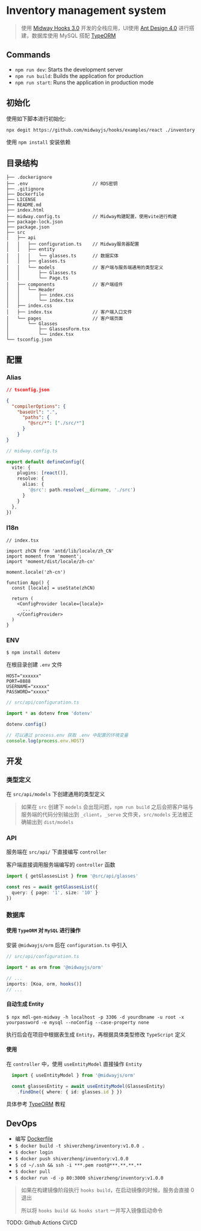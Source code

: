 # Inventory management system

> 使用 [Midway Hooks 3.0](http://midwayjs.org/docs/hooks/intro) 开发的全栈应用，UI使用 [Ant Design 4.0](https://ant.design/docs/react/introduce-cn) 进行搭建，数据库使用 MySQL 搭配 [TypeORM](https://typeorm.io/)

## Commands

- `npm run dev`: Starts the development server
- `npm run build`: Builds the application for production
- `npm run start`: Runs the application in production mode

## 初始化

使用如下脚本进行初始化:

```bash
npx degit https://github.com/midwayjs/hooks/examples/react ./inventory
```

使用 `npm install` 安装依赖

## 目录结构

``` tree
├── .dockerignore
├── .env                        // RDS密钥
├── .gitignore
├── Dockerfile
├── LICENSE
├── README.md
├── index.html
├── midway.config.ts            // Midway构建配置，使用vite进行构建
├── package-lock.json
├── package.json
├── src
│   ├── api
│   │   ├── configuration.ts    // Midway服务器配置
│   │   ├── entity
│   │   │   └── glasses.ts      // 数据实体
│   │   ├── glasses.ts
│   │   └── models              // 客户端与服务端通用的类型定义
│   │       ├── Glasses.ts
│   │       └── Page.ts
│   ├── components              // 客户端组件
│   │   └── Header
│   │       ├── index.css
│   │       └── index.tsx
│   ├── index.css
│   ├── index.tsx               // 客户端入口文件
│   └── pages                   // 客户端页面
│       └── Glasses
│           ├── GlassesForm.tsx
│           └── index.tsx
└── tsconfig.json
```

## 配置

### Alias
```json
// tsconfig.json

{
  "compilerOptions": {
    "baseUrl": ".",
      "paths": {
        "@src/*": ["./src/*"]
      }
    }
}
```
```ts
// midway.config.ts

export default defineConfig({
  vite: {
    plugins: [react()],
    resolve: {
      alias: {
        '@src': path.resolve(__dirname, './src')
      }
    }
  },
})
```

### I18n

```tsx
// index.tsx

import zhCN from 'antd/lib/locale/zh_CN'
import moment from 'moment';
import 'moment/dist/locale/zh-cn'

moment.locale('zh-cn')

function App() {
  const [locale] = useState(zhCN)

  return (
    <ConfigProvider locale={locale}>
      ...
    </ConfigProvider>
  )
}
```

### ENV
```
$ npm install dotenv
```
在根目录创建 `.env` 文件
```
HOST="xxxxxx"
PORT=8888
USERNAME="xxxxx"
PASSWORD="xxxxx"
```

```ts
// src/api/configuration.ts

import * as dotenv from 'dotenv'

dotenv.config()

// 可以通过 process.env 获取 .env 中配置的环境变量
console.log(process.env.HOST)
```

## 开发

### 类型定义

在 `src/api/models` 下创建通用的类型定义
> 如果在 `src` 创建下 `models` 会出现问题，`npm run build` 之后会把客户端与服务端的代码分别输出到 `_client`，`_serve` 文件夹，`src/models` 无法被正确输出到 `dist/models`


### API

服务端在 `src/api/` 下直接编写 `controller`

客户端直接调用服务端编写的 `controller` 函数
```ts
import { getGlassesList } from '@src/api/glasses'

const res = await getGlassesList({
  query: { page: '1', size: '10' }
})
```

### 数据库

#### 使用 `TypeORM` 对 `MySQL` 进行操作

安装 `@midwayjs/orm` 后在 `configuration.ts` 中引入

```ts
// src/api/configuration.ts

import * as orm from '@midwayjs/orm'

// ...
imports: [Koa, orm, hooks()]
// ...
```

#### 自动生成 Entity

``` shell
$ npx mdl-gen-midway -h localhost -p 3306 -d yourdbname -u root -x yourpassword -e mysql --noConfig --case-property none
```
执行后会在项目中根据表生成 `Entity`，再根据具体类型修改 `TypeScript` 定义

#### 使用
在 `controller` 中，使用 `useEntityModel` 直接操作 `Entity`
```ts
  import { useEntityModel } from '@midwayjs/orm'

  const glassesEntity = await useEntityModel(GlassesEntity)
    .findOne({ where: { id: glasses.id } })
```
具体参考 [TypeORM](https://typeorm.io/) 教程

## DevOps

- 编写 [Dockerfile](./Dockerfile)
- `$ docker build -t shiverzheng/inventory:v1.0.0 .`
- `$ docker login`
- `$ docker push shiverzheng/inventory:v1.0.0`
- `$ cd ~/.ssh && ssh -i ***.pem root@***.**.**.**`
- `$ docker pull`
- `$ docker run -d -p 80:3000 shiverzheng/inventory:v1.0.0`

> 如果在构建镜像阶段执行 `hooks build`，在启动镜像的时候，服务会直接 0 退出
> 
> 所以将 `hooks build && hooks start` 一并写入镜像启动命令

TODO: Github Actions CI/CD 